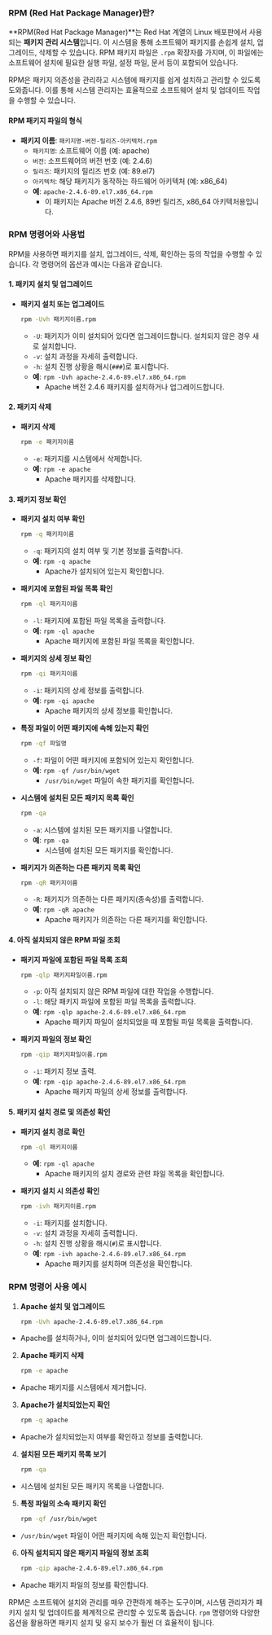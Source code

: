 ### RPM (Red Hat Package Manager)란?

**RPM(Red Hat Package Manager)**는 Red Hat 계열의 Linux 배포판에서 사용되는 **패키지 관리 시스템**입니다. 이 시스템을 통해 소프트웨어 패키지를 손쉽게 설치, 업그레이드, 삭제할 수 있습니다. RPM 패키지 파일은 `.rpm` 확장자를 가지며, 이 파일에는 소프트웨어 설치에 필요한 실행 파일, 설정 파일, 문서 등이 포함되어 있습니다.

RPM은 패키지 의존성을 관리하고 시스템에 패키지를 쉽게 설치하고 관리할 수 있도록 도와줍니다. 이를 통해 시스템 관리자는 효율적으로 소프트웨어 설치 및 업데이트 작업을 수행할 수 있습니다.

#### RPM 패키지 파일의 형식

- **패키지 이름**: `패키지명-버전-릴리즈-아키텍처.rpm`
  - `패키지명`: 소프트웨어 이름 (예: apache)
  - `버전`: 소프트웨어의 버전 번호 (예: 2.4.6)
  - `릴리즈`: 패키지의 릴리즈 번호 (예: 89.el7)
  - `아키텍처`: 해당 패키지가 동작하는 하드웨어 아키텍처 (예: x86_64)
  - **예**: `apache-2.4.6-89.el7.x86_64.rpm`
    - 이 패키지는 Apache 버전 2.4.6, 89번 릴리즈, x86_64 아키텍처용입니다.

### RPM 명령어와 사용법

RPM을 사용하면 패키지를 설치, 업그레이드, 삭제, 확인하는 등의 작업을 수행할 수 있습니다. 각 명령어의 옵션과 예시는 다음과 같습니다.

#### 1. **패키지 설치 및 업그레이드**

- **패키지 설치 또는 업그레이드**
  ```bash
  rpm -Uvh 패키지이름.rpm
  ```
  - `-U`: 패키지가 이미 설치되어 있다면 업그레이드합니다. 설치되지 않은 경우 새로 설치합니다.
  - `-v`: 설치 과정을 자세히 출력합니다.
  - `-h`: 설치 진행 상황을 해시(`###`)로 표시합니다.
  - **예**: `rpm -Uvh apache-2.4.6-89.el7.x86_64.rpm`
    - Apache 버전 2.4.6 패키지를 설치하거나 업그레이드합니다.

#### 2. **패키지 삭제**

- **패키지 삭제**
  ```bash
  rpm -e 패키지이름
  ```
  - `-e`: 패키지를 시스템에서 삭제합니다.
  - **예**: `rpm -e apache`
    - Apache 패키지를 삭제합니다.

#### 3. **패키지 정보 확인**

- **패키지 설치 여부 확인**
  ```bash
  rpm -q 패키지이름
  ```
  - `-q`: 패키지의 설치 여부 및 기본 정보를 출력합니다.
  - **예**: `rpm -q apache`
    - Apache가 설치되어 있는지 확인합니다.

- **패키지에 포함된 파일 목록 확인**
  ```bash
  rpm -ql 패키지이름
  ```
  - `-l`: 패키지에 포함된 파일 목록을 출력합니다.
  - **예**: `rpm -ql apache`
    - Apache 패키지에 포함된 파일 목록을 확인합니다.

- **패키지의 상세 정보 확인**
  ```bash
  rpm -qi 패키지이름
  ```
  - `-i`: 패키지의 상세 정보를 출력합니다.
  - **예**: `rpm -qi apache`
    - Apache 패키지의 상세 정보를 확인합니다.

- **특정 파일이 어떤 패키지에 속해 있는지 확인**
  ```bash
  rpm -qf 파일명
  ```
  - `-f`: 파일이 어떤 패키지에 포함되어 있는지 확인합니다.
  - **예**: `rpm -qf /usr/bin/wget`
    - `/usr/bin/wget` 파일이 속한 패키지를 확인합니다.

- **시스템에 설치된 모든 패키지 목록 확인**
  ```bash
  rpm -qa
  ```
  - `-a`: 시스템에 설치된 모든 패키지를 나열합니다.
  - **예**: `rpm -qa`
    - 시스템에 설치된 모든 패키지를 확인합니다.

- **패키지가 의존하는 다른 패키지 목록 확인**
  ```bash
  rpm -qR 패키지이름
  ```
  - `-R`: 패키지가 의존하는 다른 패키지(종속성)를 출력합니다.
  - **예**: `rpm -qR apache`
    - Apache 패키지가 의존하는 다른 패키지를 확인합니다.

#### 4. **아직 설치되지 않은 RPM 파일 조회**

- **패키지 파일에 포함된 파일 목록 조회**
  ```bash
  rpm -qlp 패키지파일이름.rpm
  ```
  - `-p`: 아직 설치되지 않은 RPM 파일에 대한 작업을 수행합니다.
  - `-l`: 해당 패키지 파일에 포함된 파일 목록을 출력합니다.
  - **예**: `rpm -qlp apache-2.4.6-89.el7.x86_64.rpm`
    - Apache 패키지 파일이 설치되었을 때 포함될 파일 목록을 출력합니다.

- **패키지 파일의 정보 확인**
  ```bash
  rpm -qip 패키지파일이름.rpm
  ```
  - `-i`: 패키지 정보 출력.
  - **예**: `rpm -qip apache-2.4.6-89.el7.x86_64.rpm`
    - Apache 패키지 파일의 상세 정보를 출력합니다.

#### 5. **패키지 설치 경로 및 의존성 확인**

- **패키지 설치 경로 확인**
  ```bash
  rpm -ql 패키지이름
  ```
  - **예**: `rpm -ql apache`
    - Apache 패키지의 설치 경로와 관련 파일 목록을 확인합니다.

- **패키지 설치 시 의존성 확인**
  ```bash
  rpm -ivh 패키지이름.rpm
  ```
  - `-i`: 패키지를 설치합니다.
  - `-v`: 설치 과정을 자세히 출력합니다.
  - `-h`: 설치 진행 상황을 해시(`#`)로 표시합니다.
  - **예**: `rpm -ivh apache-2.4.6-89.el7.x86_64.rpm`
    - Apache 패키지를 설치하며 의존성을 확인합니다.

### RPM 명령어 사용 예시

1. **Apache 설치 및 업그레이드**
   ```bash
   rpm -Uvh apache-2.4.6-89.el7.x86_64.rpm
   ```
  - Apache를 설치하거나, 이미 설치되어 있다면 업그레이드합니다.

2. **Apache 패키지 삭제**
   ```bash
   rpm -e apache
   ```
  - Apache 패키지를 시스템에서 제거합니다.

3. **Apache가 설치되었는지 확인**
   ```bash
   rpm -q apache
   ```
  - Apache가 설치되었는지 여부를 확인하고 정보를 출력합니다.

4. **설치된 모든 패키지 목록 보기**
   ```bash
   rpm -qa
   ```
  - 시스템에 설치된 모든 패키지 목록을 나열합니다.

5. **특정 파일의 소속 패키지 확인**
   ```bash
   rpm -qf /usr/bin/wget
   ```
  - `/usr/bin/wget` 파일이 어떤 패키지에 속해 있는지 확인합니다.

6. **아직 설치되지 않은 패키지 파일의 정보 조회**
   ```bash
   rpm -qip apache-2.4.6-89.el7.x86_64.rpm
   ```
  - Apache 패키지 파일의 정보를 확인합니다.

RPM은 소프트웨어 설치와 관리를 매우 간편하게 해주는 도구이며, 시스템 관리자가 패키지 설치 및 업데이트를 체계적으로 관리할 수 있도록 돕습니다. `rpm` 명령어와 다양한 옵션을 활용하면 패키지 설치 및 유지 보수가 훨씬 더 효율적이 됩니다.